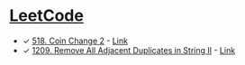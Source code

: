 # [LeetCode](https://leetcode.com/)
- &check; [518. Coin Change 2](./src/leetCode/0518.js) - [Link](https://leetcode.com/problems/coin-change-2/)
- &check; [1209. Remove All Adjacent Duplicates in String II](./src/leetCode/1209.js) - [Link](https://leetcode.com/problems/remove-all-adjacent-duplicates-in-string-ii/)
